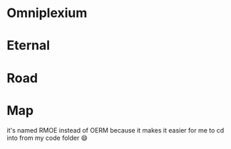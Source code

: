# Omniplexium 
# Eternal
# Road
# Map

it's named RMOE instead of OERM because it makes it easier for me to cd into from my code folder 😄
